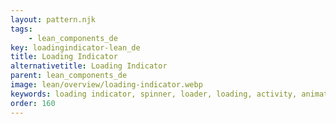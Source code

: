 ```yaml
---
layout: pattern.njk
tags: 
    - lean_components_de
key: loadingindicator-lean_de
title: Loading Indicator
alternativetitle: Loading Indicator
parent: lean_components_de
image: lean/overview/loading-indicator.webp
keywords: loading indicator, spinner, loader, loading, activity, animation
order: 160
---
```

